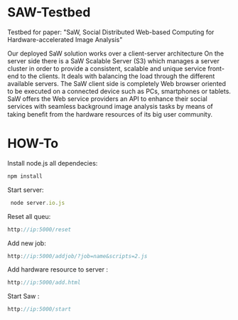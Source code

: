 SAW-Testbed
===========

Testbed for paper: "SaW, Social Distributed Web-based Computing for Hardware-accelerated Image Analysis"

Our deployed SaW solution works over a client-server architecture On the server side there is a SaW
Scalable Server (S3) which manages a server cluster in order to provide a consistent, scalable and unique service front-end
to the clients. It deals with balancing the load through the different available servers. The SaW client side is completely
Web browser oriented to be executed on a connected device such as PCs, smartphones or tablets. SaW offers the Web
service providers an API to enhance their social services with seamless background image analysis tasks by means of taking
beneﬁt from the hardware resources of its big user community.

HOW-To
===========

Install node.js all dependecies:
```javascript
npm install
```

Start server:
```javascript
 node server.io.js
```
Reset all queu:

```javascript
http://ip:5000/reset
```
Add new job:
```javascript
http://ip:5000/addjob/?job=name&scripts=2.js
```
Add hardware resource to server :
```javascript
http://ip:5000/add.html
```
Start Saw :
```javascript
http://ip:5000/start

```
